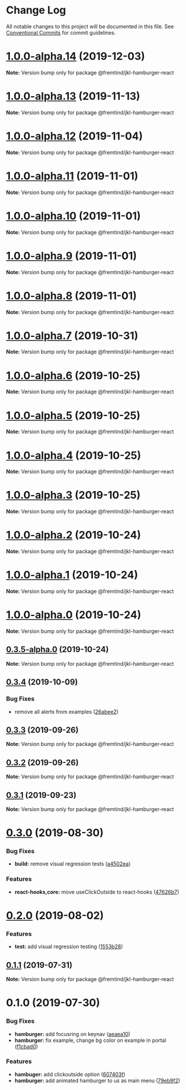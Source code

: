 # Change Log

All notable changes to this project will be documented in this file.
See [Conventional Commits](https://conventionalcommits.org) for commit guidelines.

# [1.0.0-alpha.14](https://github.com/fremtind/jokul/compare/@fremtind/jkl-hamburger-react@1.0.0-alpha.13...@fremtind/jkl-hamburger-react@1.0.0-alpha.14) (2019-12-03)

**Note:** Version bump only for package @fremtind/jkl-hamburger-react





# [1.0.0-alpha.13](https://github.com/fremtind/jokul/compare/@fremtind/jkl-hamburger-react@1.0.0-alpha.12...@fremtind/jkl-hamburger-react@1.0.0-alpha.13) (2019-11-13)

**Note:** Version bump only for package @fremtind/jkl-hamburger-react





# [1.0.0-alpha.12](https://github.com/fremtind/jokul/compare/@fremtind/jkl-hamburger-react@1.0.0-alpha.11...@fremtind/jkl-hamburger-react@1.0.0-alpha.12) (2019-11-04)

**Note:** Version bump only for package @fremtind/jkl-hamburger-react





# [1.0.0-alpha.11](https://github.com/fremtind/jokul/compare/@fremtind/jkl-hamburger-react@1.0.0-alpha.10...@fremtind/jkl-hamburger-react@1.0.0-alpha.11) (2019-11-01)

**Note:** Version bump only for package @fremtind/jkl-hamburger-react





# [1.0.0-alpha.10](https://github.com/fremtind/jokul/compare/@fremtind/jkl-hamburger-react@0.3.4...@fremtind/jkl-hamburger-react@1.0.0-alpha.10) (2019-11-01)

**Note:** Version bump only for package @fremtind/jkl-hamburger-react





# [1.0.0-alpha.9](https://github.com/fremtind/jokul/compare/@fremtind/jkl-hamburger-react@1.0.0-alpha.8...@fremtind/jkl-hamburger-react@1.0.0-alpha.9) (2019-11-01)

**Note:** Version bump only for package @fremtind/jkl-hamburger-react





# [1.0.0-alpha.8](https://github.com/fremtind/jokul/compare/@fremtind/jkl-hamburger-react@1.0.0-alpha.7...@fremtind/jkl-hamburger-react@1.0.0-alpha.8) (2019-11-01)

**Note:** Version bump only for package @fremtind/jkl-hamburger-react





# [1.0.0-alpha.7](https://github.com/fremtind/jokul/compare/@fremtind/jkl-hamburger-react@1.0.0-alpha.6...@fremtind/jkl-hamburger-react@1.0.0-alpha.7) (2019-10-31)

**Note:** Version bump only for package @fremtind/jkl-hamburger-react





# [1.0.0-alpha.6](https://github.com/fremtind/jokul/compare/@fremtind/jkl-hamburger-react@1.0.0-alpha.5...@fremtind/jkl-hamburger-react@1.0.0-alpha.6) (2019-10-25)

**Note:** Version bump only for package @fremtind/jkl-hamburger-react





# [1.0.0-alpha.5](https://github.com/fremtind/jokul/compare/@fremtind/jkl-hamburger-react@1.0.0-alpha.4...@fremtind/jkl-hamburger-react@1.0.0-alpha.5) (2019-10-25)

**Note:** Version bump only for package @fremtind/jkl-hamburger-react





# [1.0.0-alpha.4](https://github.com/fremtind/jokul/compare/@fremtind/jkl-hamburger-react@1.0.0-alpha.3...@fremtind/jkl-hamburger-react@1.0.0-alpha.4) (2019-10-25)

**Note:** Version bump only for package @fremtind/jkl-hamburger-react





# [1.0.0-alpha.3](https://github.com/fremtind/jokul/compare/@fremtind/jkl-hamburger-react@1.0.0-alpha.2...@fremtind/jkl-hamburger-react@1.0.0-alpha.3) (2019-10-25)

**Note:** Version bump only for package @fremtind/jkl-hamburger-react





# [1.0.0-alpha.2](https://github.com/fremtind/jokul/compare/@fremtind/jkl-hamburger-react@1.0.0-alpha.1...@fremtind/jkl-hamburger-react@1.0.0-alpha.2) (2019-10-24)

**Note:** Version bump only for package @fremtind/jkl-hamburger-react





# [1.0.0-alpha.1](https://github.com/fremtind/jokul/compare/@fremtind/jkl-hamburger-react@1.0.0-alpha.0...@fremtind/jkl-hamburger-react@1.0.0-alpha.1) (2019-10-24)

**Note:** Version bump only for package @fremtind/jkl-hamburger-react





# [1.0.0-alpha.0](https://github.com/fremtind/jokul/compare/@fremtind/jkl-hamburger-react@0.3.5-alpha.0...@fremtind/jkl-hamburger-react@1.0.0-alpha.0) (2019-10-24)

**Note:** Version bump only for package @fremtind/jkl-hamburger-react





## [0.3.5-alpha.0](https://github.com/fremtind/jokul/compare/@fremtind/jkl-hamburger-react@0.3.4...@fremtind/jkl-hamburger-react@0.3.5-alpha.0) (2019-10-24)

**Note:** Version bump only for package @fremtind/jkl-hamburger-react





## [0.3.4](https://github.com/fremtind/jokul/compare/@fremtind/jkl-hamburger-react@0.3.3...@fremtind/jkl-hamburger-react@0.3.4) (2019-10-09)


### Bug Fixes

* remove all alerts from examples ([26abee2](https://github.com/fremtind/jokul/commit/26abee2))





## [0.3.3](https://github.com/fremtind/jokul/compare/@fremtind/jkl-hamburger-react@0.3.2...@fremtind/jkl-hamburger-react@0.3.3) (2019-09-26)

**Note:** Version bump only for package @fremtind/jkl-hamburger-react





## [0.3.2](https://github.com/fremtind/jokul/compare/@fremtind/jkl-hamburger-react@0.3.1...@fremtind/jkl-hamburger-react@0.3.2) (2019-09-26)

**Note:** Version bump only for package @fremtind/jkl-hamburger-react





## [0.3.1](https://github.com/fremtind/jokul/compare/@fremtind/jkl-hamburger-react@0.3.0...@fremtind/jkl-hamburger-react@0.3.1) (2019-09-23)

**Note:** Version bump only for package @fremtind/jkl-hamburger-react





# [0.3.0](https://github.com/fremtind/jokul/compare/@fremtind/jkl-hamburger-react@0.2.0...@fremtind/jkl-hamburger-react@0.3.0) (2019-08-30)


### Bug Fixes

* **build:** remove visual regression tests ([a4502ea](https://github.com/fremtind/jokul/commit/a4502ea))


### Features

* **react-hooks,core:** move useClickOutside to react-hooks ([47626b7](https://github.com/fremtind/jokul/commit/47626b7))





# [0.2.0](https://github.com/fremtind/jokul/compare/@fremtind/jkl-hamburger-react@0.1.1...@fremtind/jkl-hamburger-react@0.2.0) (2019-08-02)


### Features

* **test:** add visual regression testing ([1553b28](https://github.com/fremtind/jokul/commit/1553b28))





## [0.1.1](https://github.com/fremtind/jokul/compare/@fremtind/jkl-hamburger-react@0.1.0...@fremtind/jkl-hamburger-react@0.1.1) (2019-07-31)

**Note:** Version bump only for package @fremtind/jkl-hamburger-react





# 0.1.0 (2019-07-30)


### Bug Fixes

* **hamburger:** add focusring on keynav ([aeaea10](https://github.com/fremtind/jokul/commit/aeaea10))
* **hamburger:** fix example, change bg color on example in portal ([f1cbad0](https://github.com/fremtind/jokul/commit/f1cbad0))


### Features

* **hambuger:** add clickoutside option ([607403f](https://github.com/fremtind/jokul/commit/607403f))
* **hamburger:** add animated hamburger to us as main menu ([79eb9f2](https://github.com/fremtind/jokul/commit/79eb9f2))
